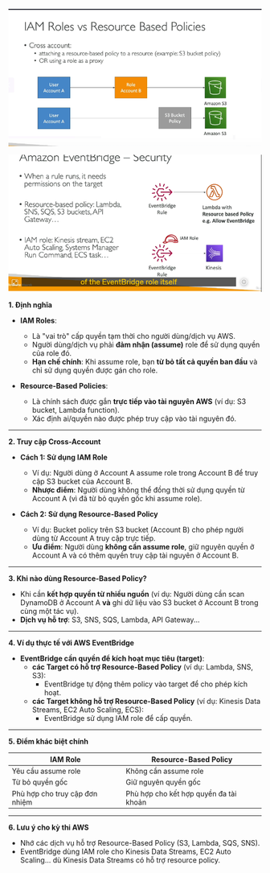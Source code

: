 ![1744121789643](image/resourceBased-iamRole/1744121789643.png)

![1744122210728](image/resourceBased-iamRole/1744122210728.png)


**1. Định nghĩa**

- **IAM Roles**:

  - Là "vai trò" cấp quyền tạm thời cho người dùng/dịch vụ AWS.
  - Người dùng/dịch vụ phải **đảm nhận (assume)** role để sử dụng quyền của role đó.
  - **Hạn chế chính**: Khi assume role, bạn **từ bỏ tất cả quyền ban đầu** và chỉ sử dụng quyền được gán cho role.
- **Resource-Based Policies**:

  - Là chính sách được gắn **trực tiếp vào tài nguyên AWS** (ví dụ: S3 bucket, Lambda function).
  - Xác định ai/quyền nào được phép truy cập vào tài nguyên đó.

---

**2. Truy cập Cross-Account**

- **Cách 1: Sử dụng IAM Role**

  - Ví dụ: Người dùng ở Account A assume role trong Account B để truy cập S3 bucket của Account B.
  - **Nhược điểm**: Người dùng không thể đồng thời sử dụng quyền từ Account A (vì đã từ bỏ quyền gốc khi assume role).
- **Cách 2: Sử dụng Resource-Based Policy**

  - Ví dụ: Bucket policy trên S3 bucket (Account B) cho phép người dùng từ Account A truy cập trực tiếp.
  - **Ưu điểm**: Người dùng **không cần assume role**, giữ nguyên quyền ở Account A và có thêm quyền truy cập tài nguyên ở Account B.

---

**3. Khi nào dùng Resource-Based Policy?**

- Khi cần **kết hợp quyền từ nhiều nguồn** (ví dụ: Người dùng cần scan DynamoDB ở Account A **và** ghi dữ liệu vào S3 bucket ở Account B trong cùng một tác vụ).
- **Dịch vụ hỗ trợ**: S3, SNS, SQS, Lambda, API Gateway...

---

**4. Ví dụ thực tế với AWS EventBridge**

- **EventBridge cần quyền để kích hoạt mục tiêu (target)**:
  - **các Target có hỗ trợ Resource-Based Policy** (ví dụ: Lambda, SNS, S3):
    - EventBridge tự động thêm policy vào target để cho phép kích hoạt.
  - **các Target không hỗ trợ Resource-Based Policy** (ví dụ: Kinesis Data Streams, EC2 Auto Scaling, ECS):
    - EventBridge sử dụng IAM role để cấp quyền.

---

**5. Điểm khác biệt chính**  

| **IAM Role**                   | **Resource-Based Policy**                |
| ------------------------------------ | ---------------------------------------------- |
| Yêu cầu assume role                | Không cần assume role                        |
| Từ bỏ quyền gốc                  | Giữ nguyên quyền gốc                       |
| Phù hợp cho truy cập đơn nhiệm | Phù hợp cho kết hợp quyền đa tài khoản |

---

**6. Lưu ý cho kỳ thi AWS**

- Nhớ các dịch vụ hỗ trợ Resource-Based Policy (S3, Lambda, SQS, SNS).
- EventBridge dùng IAM role cho Kinesis Data Streams, EC2 Auto Scaling... dù Kinesis Data Streams có hỗ trợ resource policy.
